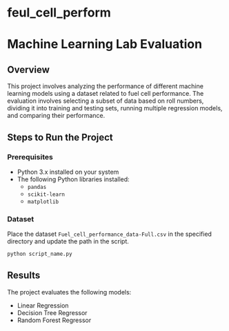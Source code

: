 # feul_cell_perform
# Machine Learning Lab Evaluation

## Overview
This project involves analyzing the performance of different machine learning models using a dataset related to fuel cell performance. The evaluation involves selecting a subset of data based on roll numbers, dividing it into training and testing sets, running multiple regression models, and comparing their performance.

## Steps to Run the Project

### Prerequisites
- Python 3.x installed on your system
- The following Python libraries installed:
  - `pandas`
  - `scikit-learn`
  - `matplotlib`

### Dataset
Place the dataset `Fuel_cell_performance_data-Full.csv` in the specified directory and update the path in the script.
```bash
python script_name.py
```
## Results
The project evaluates the following models:
- Linear Regression
- Decision Tree Regressor
- Random Forest Regressor
